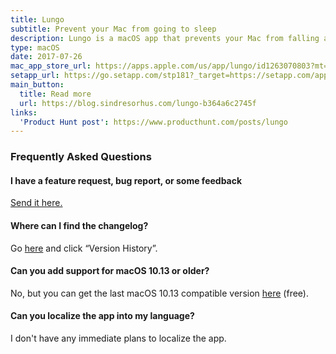 ```yaml
---
title: Lungo
subtitle: Prevent your Mac from going to sleep
description: Lungo is a macOS app that prevents your Mac from falling asleep and your screen from dimming.
type: macOS
date: 2017-07-26
mac_app_store_url: https://apps.apple.com/us/app/lungo/id1263070803?mt=12
setapp_url: https://go.setapp.com/stp181?_target=https://setapp.com/apps/lungo
main_button:
  title: Read more
  url: https://blog.sindresorhus.com/lungo-b364a6c2745f
links:
  'Product Hunt post': https://www.producthunt.com/posts/lungo
---
```


<h3 id="faq">Frequently Asked Questions</h3>

#### I have a feature request, bug report, or some feedback

[Send it here.](https://sindresorhus.com/feedback/?product=Lungo&referrer=Website-FAQ)

#### Where can I find the changelog?

Go [here](https://apps.apple.com/us/app/lungo/id1263070803?mt=12) and click “Version History”.

#### Can you add support for macOS 10.13 or older?

No, but you can get the last macOS 10.13 compatible version [here](https://github.com/sindresorhus/meta/files/4556911/Lungo-1.6.0-High-Sierra.zip) (free).

#### Can you localize the app into my language?

I don't have any immediate plans to localize the app.
